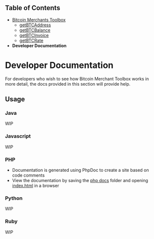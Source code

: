 ## Table of Contents
- [Bitcoin Merchants Toolbox][Toolbox]
  - [getBTCAddress]
  - [getBTCBalance]
  - [getBTCInvoice]
  - [getBTCRate]
- **Developer Documentation**

# Developer Documentation
For developers who wish to see how Bitcoin Merchant Toolbox works in more detail, the docs provided in this section will provide help.

## Usage
### Java
WIP

### Javascript
WIP

### PHP
- Documentation is generated using PhpDoc to create a site based on code comments
- View the documentation by saving the [php docs][php-docs] folder and opening [index.html][php-index] in a browser

### Python
WIP

### Ruby
WIP


[php-docs]: ./php/
[php-index]: ./php/index.html
[getBTC.conf]: ../getBTC.conf
[Toolbox]: ../
[getBTCAddress]: ../getBTCAddress/
[getBTCBalance]: ../getBTCBalance/
[getBTCInvoice]: ../getBTCInvoice/
[getBTCRate]: ../getBTCRate/
[DevDocs]: ../docs/
